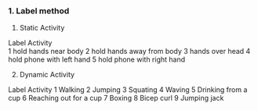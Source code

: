 ### 1. Label method

1. Static Activity
    
Label   Activity  
1       hold hands near body
2       hold hands away from body
3       hands over head
4       hold phone with left hand
5       hold phone with right hand
    
2. Dynamic Activity

Label   Activity
1       Walking
2       Jumping
3       Squating
4       Waving
5       Drinking from a cup
6       Reaching out for a cup
7       Boxing
8       Bicep curl
9       Jumping jack